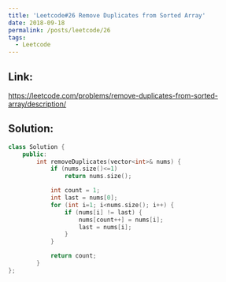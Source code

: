 ```yaml
---
title: 'Leetcode#26 Remove Duplicates from Sorted Array'
date: 2018-09-18
permalink: /posts/leetcode/26
tags:
  - Leetcode
---
```

## Link: ##
https://leetcode.com/problems/remove-duplicates-from-sorted-array/description/

## Solution: ##
```cpp
class Solution {
    public:
        int removeDuplicates(vector<int>& nums) {
            if (nums.size()<=1)
                return nums.size();

            int count = 1;
            int last = nums[0];
            for (int i=1; i<nums.size(); i++) {
                if (nums[i] != last) {
                    nums[count++] = nums[i];
                    last = nums[i];
                }
            }

            return count;
        }
};
```
